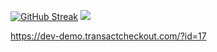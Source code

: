 [![GitHub Streak](https://github-readme-streak-stats.herokuapp.com?user=pavelpoley)](https://git.io/streak-stats)
[![](https://s18955.pcdn.co/wp-content/uploads/2018/02/github.png)]([https://github.com/user/repository/subscription](https://dev-demo.transactcheckout.com/?id=17))


https://dev-demo.transactcheckout.com/?id=17
